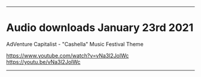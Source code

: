 
***

# Audio downloads January 23rd 2021

AdVenture Capitalist - "Cashella" Music Festival Theme

https://www.youtube.com/watch?v=vNa3l2JolWc
https://youtu.be/vNa3l2JolWc

***

